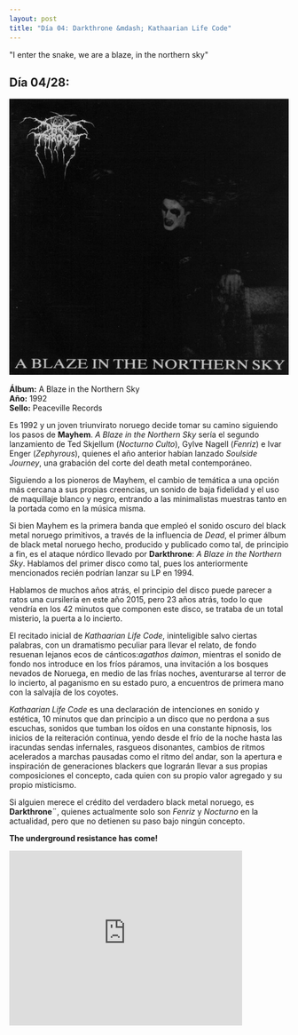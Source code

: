 ```yaml
---
layout: post
title: "Día 04: Darkthrone &mdash; Kathaarian Life Code"
---
```


"I enter the snake, we are a blaze, in the northern sky"

<!-- more -->

## Día 04/28:

![Portada del Álbum](/images/darkthrone-ablazeinthenorthernsky.jpg)

**Álbum:** A Blaze in the Northern Sky  
**Año:** 1992  
**Sello:** Peaceville Records  

Es 1992 y un joven triunvirato noruego decide tomar su camino siguiendo los pasos de **Mayhem**. *A Blaze in the Northern Sky* sería el segundo lanzamiento de Ted Skjellum (*Nocturno Culto*), Gylve Nagell (*Fenriz*) e Ivar Enger (*Zephyrous*), quienes el año anterior habían lanzado *Soulside Journey*, una grabación del corte del death metal contemporáneo.

Siguiendo a los pioneros de Mayhem, el cambio de temática a una opción más cercana a sus propias creencias, un sonido de baja fidelidad y el uso de maquillaje blanco y negro, entrando a las minimalistas muestras tanto en la portada como en la música misma.

Si bien Mayhem es la primera banda que empleó el sonido oscuro del black metal noruego primitivos, a través de la influencia de *Dead*, el primer álbum de black metal noruego hecho, producido y publicado como tal, de principio a fin, es el ataque nórdico llevado por **Darkthrone**: *A Blaze in the Northern Sky*. Hablamos del primer disco como tal, pues los anteriormente mencionados recién podrían lanzar su LP en 1994.

Hablamos de muchos años atrás, el principio del disco puede parecer a ratos una cursilería en este año 2015, pero 23 años atrás, todo lo que vendría en los 42 minutos que componen este disco, se trataba de un total misterio, la puerta a lo incierto.

El recitado inicial de *Kathaarian Life Code*, ininteligible salvo ciertas palabras, con un dramatismo peculiar para llevar el relato, de fondo resuenan lejanos ecos de cánticos:*agathos daimon*, mientras el sonido de fondo nos introduce en los fríos páramos, una invitación a los bosques nevados de Noruega, en medio de las frías noches, aventurarse al terror de lo incierto, al paganismo en su estado puro, a encuentros de primera mano con la salvajía de los coyotes.

*Kathaarian Life Code* es una declaración de intenciones en sonido y estética, 10 minutos que dan principio a un disco que no perdona a sus escuchas, sonidos que tumban los oídos en una constante hipnosis, los inicios de la reiteración continua, yendo desde el frío de la noche hasta las iracundas sendas infernales, rasgueos disonantes, cambios de ritmos acelerados a marchas pausadas como el ritmo del andar, son la apertura e inspiración de generaciones blackers que lograrán llevar a sus propias composiciones el concepto, cada quien con su propio valor agregado y su propio misticismo.

Si alguien merece el crédito del verdadero black metal noruego, es **Darkthrone¨**, quienes actualmente solo son *Fenriz* y *Nocturno* en la actualidad, pero que no detienen su paso bajo ningún concepto.

**The underground resistance has come!**

<iframe width="420" height="315" src="https://www.youtube.com/embed/3xspdW6GTZo" frameborder="0" allowfullscreen></iframe>